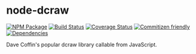 # node-dcraw
[![NPM Package](https://badge.fury.io/js/node-dcraw.svg)](https://www.npmjs.com/package/node-dcraw)
[![Build Status](https://travis-ci.org/patrickhulce/node-dcraw.svg?branch=master)](https://travis-ci.org/patrickhulce/node-dcraw)
[![Coverage Status](https://coveralls.io/repos/github/patrickhulce/node-dcraw/badge.svg?branch=master)](https://coveralls.io/github/patrickhulce/node-dcraw?branch=master)
[![Commitizen friendly](https://img.shields.io/badge/commitizen-friendly-brightgreen.svg)](http://commitizen.github.io/cz-cli/)
[![Dependencies](https://david-dm.org/patrickhulce/node-dcraw.svg)](https://david-dm.org/patrickhulce/node-dcraw)

Dave Coffin's popular dcraw library callable from JavaScript.
